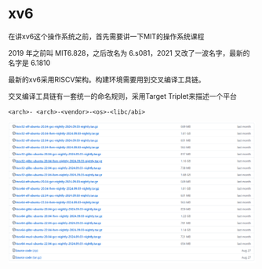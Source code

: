 # xv6

在讲xv6这个操作系统之前，首先需要讲一下MIT的操作系统课程

2019 年之前叫 MIT6.828，之后改名为 6.s081，2021 又改了一波名字，最新的名字是 6.1810



最新的xv6采用RISCV架构。构建环境需要用到交叉编译工具链。

交叉编译工具链有一套统一的命名规则，采用Target Triplet来描述一个平台

```
<arch>- <arch>-<vendor>-<os>-<libc/abi>
```

<img src="assets/image-20240929224534981.png" alt="image-20240929224534981" style="zoom:67%;" />

